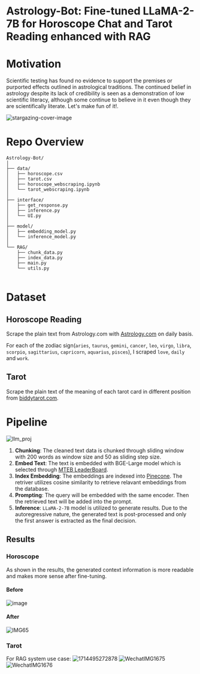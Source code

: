 # Astrology-Bot: Fine-tuned LLaMA-2-7B for Horoscope Chat and Tarot Reading enhanced with RAG

# Motivation

Scientific testing has found no evidence to support the premises or purported effects outlined in astrological traditions. The continued belief in astrology despite its lack of credibility is seen as a demonstration of low scientific literacy, although some continue to believe in it even though they are scientifically literate. Let's make fun of it!.

![stargazing-cover-image](https://github.com/nogibjj/astrology-bot/assets/112578026/b01cce31-4680-4f1c-b7c3-0a5430f1a407)



# Repo Overview
```
Astrology-Bot/
│
├── data/                                 
│   ├── horoscope.csv 
│   ├── tarot.csv
│   ├── horoscope_webscraping.ipynb
│   └── tarot_webscraping.ipynb            
│
├── interface/                            
│   ├── get_response.py                   
│   ├── inference.py                      
│   └── UI.py                             
│
├── model/                                
│   ├── embedding_model.py                
│   └── inference_model.py               
│
└── RAG/
    ├── chunk_data.py                     
    ├── index_data.py                     
    ├── main.py                           
    └── utils.py                          


```
# Dataset

## Horoscope Reading

Scrape the plain text from Astrology.com with [Astrology.com](https://www.astrology.com/horoscope/daily.html) on daily basis. 

For each of the zodiac sign(`aries`, `taurus`, `gemini`, `cancer`, `leo`, `virgo`, `libra`, `scorpio`, `sagittarius`, `capricorn`, `aquarius`, `pisces`), I scraped `love`, `daily` and `work`.

## Tarot

Scrape the plain text of the meaning of each tarot card in different position from [biddytarot.com](https://biddytarot.com/tarot-card-meanings/). 

# Pipeline 
![llm_proj](https://github.com/nogibjj/astrology-bot/assets/112578026/149fa148-3ab6-465a-88da-49759fd7271c)


1. **Chunking**: The cleaned text data is chunked through sliding window with 200 words as window size and 50 as sliding step size.
2. **Embed Text**: The text is embedded with BGE-Large model which is selected through [MTEB LeaderBoard](https://huggingface.co/spaces/mteb/leaderboard).
3. **Index Embedding**: The embeddings are indexed into [Pinecone](https://www.pinecone.io/). The retriver utilizes cosine similarity to retrieve relavant embeddings from the database.
4. **Prompting**: The query will be embedded with the same encoder. Then the retrieved text will be added into the prompt.
5. **Inference**: ``LLaMA-2-7B`` model is utilized to generate results. Due to the autoregressive nature, the generated text is post-processed and only the first answer is extracted as the final decision.

## Results
### Horoscope
As shown in the results, the generated context information is more readable and makes more sense after fine-tuning.
#### Before
![image](https://github.com/nogibjj/astrology-bot/assets/112578026/9408e234-2d58-426c-bb5d-407ef9d11093)

#### After
![IMG65](https://github.com/nogibjj/astrology-bot/assets/112578026/c97d3abe-db34-41f1-bbed-8ba633bfc1b5)

### Tarot
For RAG system use case: 
![1714495272878](https://github.com/nogibjj/astrology-bot/assets/112578026/c26952b5-d5bb-4265-8e6a-08d452f57106)
![WechatIMG1675](https://github.com/nogibjj/astrology-bot/assets/112578026/b1fcfc56-4ba0-4986-a50e-bbd4243d158b)![WechatIMG1676](https://github.com/nogibjj/astrology-bot/assets/112578026/d6fee23a-0a94-4139-ba6c-c121c79706f7)






